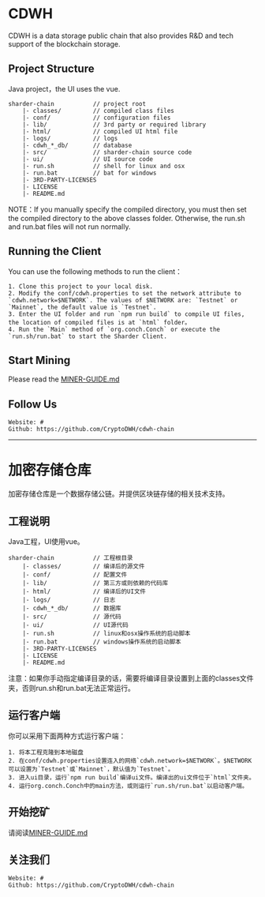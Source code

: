 # CDWH #
CDWH is a data storage public chain that also provides R&D and tech support of the blockchain storage.

## Project Structure ##
Java project，the UI uses the vue.

    sharder-chain           // project root 
        |- classes/         // compiled class files 
        |- conf/            // configuration files 
        |- lib/             // 3rd party or required library 
        |- html/            // compiled UI html file
        |- logs/            // logs 
        |- cdwh_*_db/       // database
        |- src/             // sharder-chain source code 
        |- ui/              // UI source code 
        |- run.sh           // shell for linux and osx 
        |- run.bat          // bat for windows 
        |- 3RD-PARTY-LICENSES  
        |- LICENSE 
        |- README.md 
NOTE：If you manually specify the compiled directory, you must then set the compiled directory to the above classes folder. Otherwise, the run.sh and run.bat files will not run normally. 

## Running the Client ##
You can use the following methods to run the client：
```
1. Clone this project to your local disk.
2. Modify the conf/cdwh.properties to set the network attribute to `cdwh.network=$NETWORK`. The values of $NETWORK are: `Testnet` or `Mainnet`, the default value is `Testnet`.
3. Enter the UI folder and run `npm run build` to compile UI files, the location of compiled files is at `html` folder。
4. Run the `Main` method of `org.conch.Conch` or execute the `run.sh/run.bat` to start the Sharder Client.
```
## Start Mining ##
Please read the [MINER-GUIDE.md](./MINER-GUIDE.md)

## Follow Us ##
```
Website: #
Github: https://github.com/CryptoDWH/cdwh-chain
```
----

# 加密存储仓库 #
加密存储仓库是一个数据存储公链。并提供区块链存储的相关技术支持。

## 工程说明 ##
Java工程，UI使用vue。

    sharder-chain           // 工程根目录 
        |- classes/         // 编译后的源文件 
        |- conf/            // 配置文件
        |- lib/             // 第三方或则依赖的代码库
        |- html/            // 编译后的UI文件
        |- logs/            // 日志 
        |- cdwh_*_db/       // 数据库
        |- src/             // 源代码
        |- ui/              // UI源代码
        |- run.sh           // linux和osx操作系统的启动脚本 
        |- run.bat          // windows操作系统的启动脚本
        |- 3RD-PARTY-LICENSES  
        |- LICENSE 
        |- README.md 
注意：如果你手动指定编译目录的话，需要将编译目录设置到上面的classes文件夹，否则run.sh和run.bat无法正常运行。

## 运行客户端 ##
你可以采用下面两种方式运行客户端：
```
1. 将本工程克隆到本地磁盘
2. 在conf/cdwh.properties设置连入的网络`cdwh.network=$NETWORK`。$NETWORK可以设置为`Testnet`或`Mainnet`，默认值为`Testnet`。
3. 进入ui目录，运行`npm run build`编译ui文件。编译出的ui文件位于`html`文件夹。
4. 运行org.conch.Conch中的main方法，或则运行`run.sh/run.bat`以启动客户端。
```
## 开始挖矿 
请阅读[MINER-GUIDE.md](./MINER-GUIDE.md)

## 关注我们 ##
```
Website: #
Github: https://github.com/CryptoDWH/cdwh-chain
```